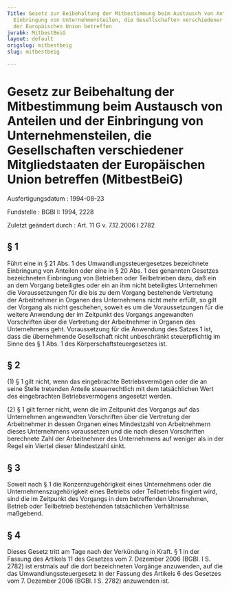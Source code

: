 ```yaml
---
Title: Gesetz zur Beibehaltung der Mitbestimmung beim Austausch von Anteilen und der
  Einbringung von Unternehmensteilen, die Gesellschaften verschiedener Mitgliedstaaten
  der Europäischen Union betreffen
jurabk: MitbestBeiG
layout: default
origslug: mitbestbeig
slug: mitbestbeig

---
```


# Gesetz zur Beibehaltung der Mitbestimmung beim Austausch von Anteilen und der Einbringung von Unternehmensteilen, die Gesellschaften verschiedener Mitgliedstaaten der Europäischen Union betreffen (MitbestBeiG)

Ausfertigungsdatum
:   1994-08-23

Fundstelle
:   BGBl I: 1994, 2228

Zuletzt geändert durch
:   Art. 11 G v. 7.12.2006 I 2782


## § 1

Führt eine in § 21 Abs. 1 des Umwandlungssteuergesetzes bezeichnete Einbringung von Anteilen oder eine in § 20 Abs. 1 des genannten Gesetzes bezeichneten Einbringung von Betrieben oder Teilbetrieben dazu, daß ein an dem Vorgang beteiligtes oder ein an ihm nicht beteiligtes Unternehmen die Voraussetzungen für die bis zu dem Vorgang bestehende Vertretung der Arbeitnehmer in Organen des Unternehmens nicht mehr erfüllt, so gilt der Vorgang als nicht geschehen, soweit es um die Voraussetzungen für die weitere Anwendung der im Zeitpunkt des Vorgangs angewandten Vorschriften über die Vertretung der Arbeitnehmer in Organen des Unternehmens geht. Voraussetzung für die Anwendung des Satzes 1 ist, dass die übernehmende Gesellschaft nicht unbeschränkt steuerpflichtig im Sinne des § 1 Abs. 1 des Körperschaftsteuergesetzes ist.


## § 2

(1) § 1 gilt nicht, wenn das eingebrachte Betriebsvermögen oder die an seine Stelle tretenden Anteile steuerrechtlich mit dem tatsächlichen Wert des eingebrachten Betriebsvermögens angesetzt werden.

(2) § 1 gilt ferner nicht, wenn die im Zeitpunkt des Vorgangs auf das Unternehmen angewandten Vorschriften über die Vertretung der Arbeitnehmer in dessen Organen eines Mindestzahl von Arbeitnehmern dieses Unternehmens voraussetzen und die nach diesen Vorschriften berechnete Zahl der Arbeitnehmer des Unternehmens auf weniger als in der Regel ein Viertel dieser Mindestzahl sinkt.


## § 3

Soweit nach § 1 die Konzernzugehörigkeit eines Unternehmens oder die Unternehmenszugehörigkeit eines Betriebs oder Teilbetriebs fingiert wird, sind die im Zeitpunkt des Vorgangs in dem betreffenden Unternehmen, Betrieb oder Teilbetrieb bestehenden tatsächlichen Verhältnisse maßgebend.


## § 4

Dieses Gesetz tritt am Tage nach der Verkündung in Kraft. § 1 in der Fassung des Artikels 11 des Gesetzes vom 7. Dezember 2006 (BGBl. I S. 2782) ist erstmals auf die dort bezeichneten Vorgänge anzuwenden, auf die das Umwandlungssteuergesetz in der Fassung des Artikels 6 des Gesetzes vom 7. Dezember 2006 (BGBl. I S. 2782) anzuwenden ist.

